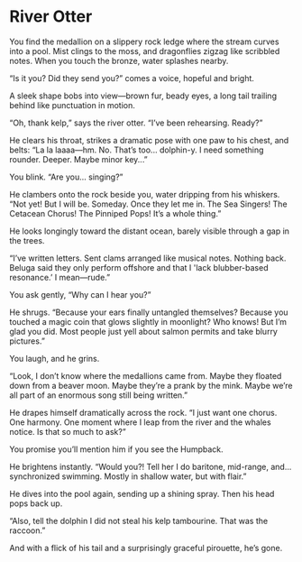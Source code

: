 # River Otter

You find the medallion on a slippery rock ledge where the stream curves into a pool. Mist clings to the moss, and dragonflies zigzag like scribbled notes. When you touch the bronze, water splashes nearby.

“Is it you? Did they send you?” comes a voice, hopeful and bright.

A sleek shape bobs into view—brown fur, beady eyes, a long tail trailing behind like punctuation in motion.

“Oh, thank kelp,” says the river otter. “I’ve been rehearsing. Ready?”

He clears his throat, strikes a dramatic pose with one paw to his chest, and belts:
“La la laaaa—hm. No. That’s too... dolphin-y. I need something rounder. Deeper. Maybe minor key...”

You blink. “Are you... singing?”

He clambers onto the rock beside you, water dripping from his whiskers. “Not yet! But I will be. Someday. Once they let me in. The Sea Singers! The Cetacean Chorus! The Pinniped Pops! It’s a whole thing.”

He looks longingly toward the distant ocean, barely visible through a gap in the trees.

“I’ve written letters. Sent clams arranged like musical notes. Nothing back. Beluga said they only perform offshore and that I 'lack blubber-based resonance.’ I mean—rude.”

You ask gently, “Why can I hear you?”

He shrugs. “Because your ears finally untangled themselves? Because you touched a magic coin that glows slightly in moonlight? Who knows! But I’m glad you did. Most people just yell about salmon permits and take blurry pictures.”

You laugh, and he grins.

“Look, I don’t know where the medallions came from. Maybe they floated down from a beaver moon. Maybe they’re a prank by the mink. Maybe we’re all part of an enormous song still being written.”

He drapes himself dramatically across the rock. “I just want one chorus. One harmony. One moment where I leap from the river and the whales notice. Is that so much to ask?”

You promise you’ll mention him if you see the Humpback.

He brightens instantly. “Would you?! Tell her I do baritone, mid-range, and... synchronized swimming. Mostly in shallow water, but with flair.”

He dives into the pool again, sending up a shining spray. Then his head pops back up.

“Also, tell the dolphin I did not steal his kelp tambourine. That was the raccoon.”

And with a flick of his tail and a surprisingly graceful pirouette, he’s gone.